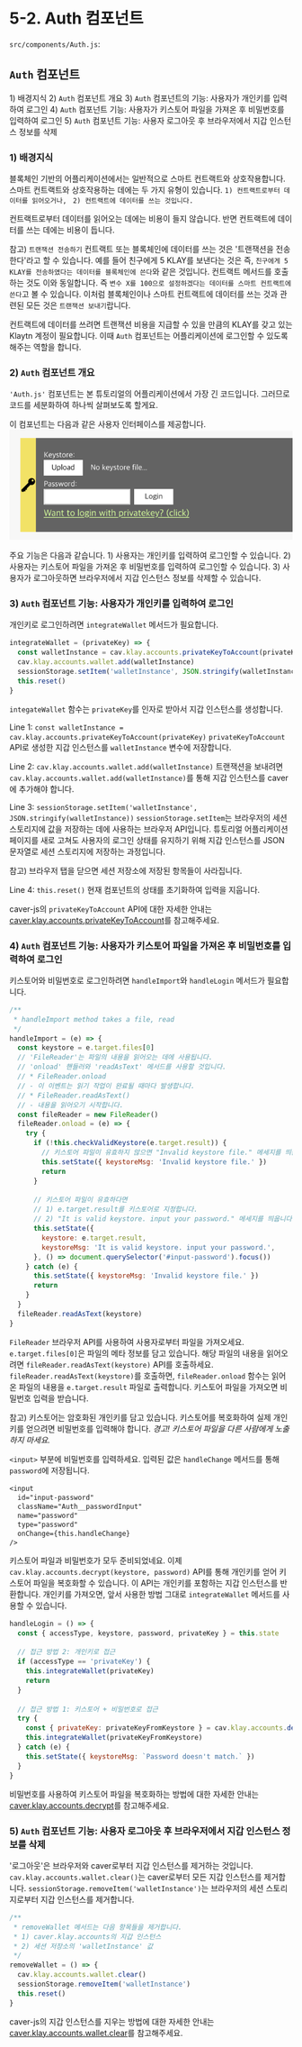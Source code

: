 # 5-2. Auth 컴포넌트

`src/components/Auth.js`:

## `Auth` 컴포넌트

1\) 배경지식 2\) `Auth` 컴포넌트 개요 3\) `Auth` 컴포넌트의 기능: 사용자가 개인키를 입력하여 로그인 4\) `Auth` 컴포넌트 기능: 사용자가 키스토어 파일을 가져온 후 비밀번호를 입력하여 로그인 5\) `Auth` 컴포넌트 기능: 사용자 로그아웃 후 브라우저에서 지갑 인스턴스 정보를 삭제

### 1\) 배경지식

블록체인 기반의 어플리케이션에서는 일반적으로 스마트 컨트랙트와 상호작용합니다. 스마트 컨트랙트와 상호작용하는 데에는 두 가지 유형이 있습니다. `1) 컨트랙트로부터 데이터를 읽어오거나, ` `2) 컨트랙트에 데이터를 쓰는 것입니다.`

컨트랙트로부터 데이터를 읽어오는 데에는 비용이 들지 않습니다. 반면 컨트랙트에 데이터를 쓰는 데에는 비용이 듭니다.

참고\) `트랜잭션 전송하기` 컨트랙트 또는 블록체인에 데이터를 쓰는 것은 '트랜잭션을 전송한다'라고 할 수 있습니다. 예를 들어 친구에게 5 KLAY를 보낸다는 것은 즉, `친구에게 5 KLAY를 전송하였다는 데이터를 블록체인에 쓴다`와 같은 것입니다. 컨트랙트 메서드를 호출하는 것도 이와 동일합니다. 즉 `변수 X를 100으로 설정하겠다는 데이터를 스마트 컨트랙트에 쓴다`고 볼 수 있습니다. 이처럼 블록체인이나 스마트 컨트랙트에 데이터를 쓰는 것과 관련된 모든 것은 `트랜잭션 보내기`랍니다.

컨트랙트에 데이터를 쓰려면 트랜잭션 비용을 지급할 수 있을 만큼의 KLAY를 갖고 있는 Klaytn 계정이 필요합니다. 이때 `Auth` 컴포넌트는 어플리케이션에 로그인할 수 있도록 해주는 역할을 합니다.

### 2\) `Auth` 컴포넌트 개요

`'Auth.js'` 컴포넌트는 본 튜토리얼의 어플리케이션에서 가장 긴 코드입니다. 그러므로 코드를 세분화하여 하나씩 살펴보도록 할게요.

이 컴포넌트는 다음과 같은 사용자 인터페이스를 제공합니다. ![auth 컴포넌트](../images/tutorial-auth-component.png)

주요 기능은 다음과 같습니다. 1\) 사용자는 개인키를 입력하여 로그인할 수 있습니다. 2\) 사용자는 키스토어 파일을 가져온 후 비밀번호를 입력하여 로그인할 수 있습니다. 3\) 사용자가 로그아웃하면 브라우저에서 지갑 인스턴스 정보를 삭제할 수 있습니다.

### 3\) `Auth` 컴포넌트 기능: 사용자가 개인키를 입력하여 로그인

개인키로 로그인하려면 `integrateWallet` 메서드가 필요합니다.

```javascript
integrateWallet = (privateKey) => {
  const walletInstance = cav.klay.accounts.privateKeyToAccount(privateKey)
  cav.klay.accounts.wallet.add(walletInstance)
  sessionStorage.setItem('walletInstance', JSON.stringify(walletInstance))
  this.reset()
}
```

`integateWallet` 함수는 `privateKey`를 인자로 받아서 지갑 인스턴스를 생성합니다.

Line 1: `const walletInstance = cav.klay.accounts.privateKeyToAccount(privateKey)` `privateKeyToAccount` API로 생성한 지갑 인스턴스를 `walletInstance` 변수에 저장합니다.

Line 2: `cav.klay.accounts.wallet.add(walletInstance)` 트랜잭션을 보내려면 `cav.klay.accounts.wallet.add(walletInstance)`를 통해 지갑 인스턴스를 caver에 추가해야 합니다.

Line 3: `sessionStorage.setItem('walletInstance', JSON.stringify(walletInstance))` `sessionStorage.setItem`는 브라우저의 세션 스토리지에 값을 저장하는 데에 사용하는 브라우저 API입니다. 튜토리얼 어플리케이션 페이지를 새로 고쳐도 사용자의 로그인 상태를 유지하기 위해 지갑 인스턴스를 JSON 문자열로 세션 스토리지에 저장하는 과정입니다.

참고\) 브라우저 탭을 닫으면 세션 저장소에 저장된 항목들이 사라집니다.

Line 4: `this.reset()` 현재 컴포넌트의 상태를 초기화하여 입력을 지웁니다.

caver-js의 `privateKeyToAccount` API에 대한 자세한 안내는 [caver.klay.accounts.privateKeyToAccount](../../../sdk/caver-js/api-references/caver.klay.accounts.md#privatekeytoaccount)를 참고해주세요.

### 4\) `Auth` 컴포넌트 기능: 사용자가 키스토어 파일을 가져온 후 비밀번호를 입력하여 로그인

키스토어와 비밀번호로 로그인하려면 `handleImport`와 `handleLogin` 메서드가 필요합니다.

```javascript
/**
 * handleImport method takes a file, read
 */
handleImport = (e) => {
  const keystore = e.target.files[0]
  // 'FileReader'는 파일의 내용을 읽어오는 데에 사용됩니다.
  // 'onload' 핸들러와 'readAsText' 메서드를 사용할 것입니다.
  // * FileReader.onload
  // - 이 이벤트는 읽기 작업이 완료될 때마다 발생합니다.
  // * FileReader.readAsText()
  // - 내용을 읽어오기 시작합니다.
  const fileReader = new FileReader()
  fileReader.onload = (e) => {
    try {
      if (!this.checkValidKeystore(e.target.result)) {
        // 키스토어 파일이 유효하지 않으면 "Invalid keystore file." 메세지를 띄웁니다.
        this.setState({ keystoreMsg: 'Invalid keystore file.' })
        return
      }

      // 키스토어 파일이 유효하다면
      // 1) e.target.result를 키스토어로 지정합니다.
      // 2) "It is valid keystore. input your password." 메세지를 띄웁니다.
      this.setState({
        keystore: e.target.result,
        keystoreMsg: 'It is valid keystore. input your password.',
      }, () => document.querySelector('#input-password').focus())
    } catch (e) {
      this.setState({ keystoreMsg: 'Invalid keystore file.' })
      return
    }
  }
  fileReader.readAsText(keystore)
}
```

`FileReader` 브라우저 API를 사용하여 사용자로부터 파일을 가져오세요. `e.target.files[0]`은 파일의 메타 정보를 담고 있습니다. 해당 파일의 내용을 읽어오려면 `fileReader.readAsText(keystore)` API를 호출하세요. `fileReader.readAsText(keystore)`를 호출하면, `fileReader.onload` 함수는 읽어온 파일의 내용을 `e.target.result` 파일로 출력합니다. 키스토어 파일을 가져오면 비밀번호 입력을 받습니다.

참고\) 키스토어는 암호화된 개인키를 담고 있습니다. 키스토어를 복호화하여 실제 개인키를 얻으려면 비밀번호를 입력해야 합니다. _경고! 키스토어 파일을 다른 사람에게 노출하지 마세요._

`<input>` 부분에 비밀번호를 입력하세요. 입력된 값은 `handleChange` 메서드를 통해 `password`에 저장됩니다.

```markup
<input
  id="input-password"
  className="Auth__passwordInput"
  name="password"
  type="password"
  onChange={this.handleChange}
/>
```

키스토어 파일과 비밀번호가 모두 준비되었네요. 이제 `cav.klay.accounts.decrypt(keystore, password)` API를 통해 개인키를 얻어 키스토어 파일을 복호화할 수 있습니다. 이 API는 개인키를 포함하는 지갑 인스턴스를 반환합니다. 개인키를 가져오면, 앞서 사용한 방법 그대로 `integrateWallet` 메서드를 사용할 수 있습니다.

```javascript
handleLogin = () => {
  const { accessType, keystore, password, privateKey } = this.state

  // 접근 방법 2: 개인키로 접근
  if (accessType == 'privateKey') {
    this.integrateWallet(privateKey)
    return
  }

  // 접근 방법 1: 키스토어 + 비밀번호로 접근
  try {
    const { privateKey: privateKeyFromKeystore } = cav.klay.accounts.decrypt(keystore, password)
    this.integrateWallet(privateKeyFromKeystore)
  } catch (e) {
    this.setState({ keystoreMsg: `Password doesn't match.` })
  }
}
```

비밀번호를 사용하여 키스토어 파일을 복호화하는 방법에 대한 자세한 안내는 [caver.klay.accounts.decrypt](../../../sdk/caver-js/api-references/caver.klay.accounts.md#decrypt)를 참고해주세요.

### 5\) `Auth` 컴포넌트 기능: 사용자 로그아웃 후 브라우저에서 지갑 인스턴스 정보를 삭제

'로그아웃'은 브라우저와 caver로부터 지갑 인스턴스를 제거하는 것입니다. `cav.klay.accounts.wallet.clear()`는 caver로부터 모든 지갑 인스턴스를 제거합니다. `sessionStorage.removeItem('walletInstance')`는 브라우저의 세션 스토리지로부터 지갑 인스턴스를 제거합니다.

```javascript
/**
 * removeWallet 메서드는 다음 항목들을 제거합니다.
 * 1) caver.klay.accounts의 지갑 인스턴스
 * 2) 세션 저장소의 'walletInstance' 값
 */
removeWallet = () => {
  cav.klay.accounts.wallet.clear()
  sessionStorage.removeItem('walletInstance')
  this.reset()
}
```

caver-js의 지갑 인스턴스를 지우는 방법에 대한 자세한 안내는 [caver.klay.accounts.wallet.clear](../../../sdk/caver-js/api-references/caver.klay.accounts.md#wallet-clear)를 참고해주세요.

